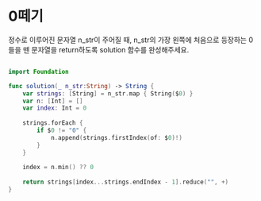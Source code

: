 0떼기
====================

정수로 이루어진 문자열 n_str이 주어질 때, n_str의 가장 왼쪽에 처음으로 등장하는 0들을 뗀 문자열을 return하도록 solution 함수를 완성해주세요.

```swift 

import Foundation

func solution(_ n_str:String) -> String {
    var strings: [String] = n_str.map { String($0) }
    var n: [Int] = []
    var index: Int = 0
    
    strings.forEach {
        if $0 != "0" {
            n.append(strings.firstIndex(of: $0)!)
        }
    }
    
    index = n.min() ?? 0
    
    return strings[index...strings.endIndex - 1].reduce("", +)
}

```
